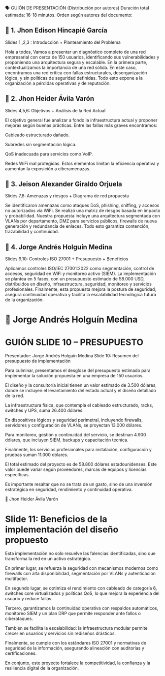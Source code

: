 🗣️ GUIÓN DE PRESENTACIÓN (Distribución por autores)
Duración total estimada: 16-18 minutos.
Orden según autores del documento:

## 🎤 1. Jhon Edison Hincapié García
Slides 1 ,2,3 : Introducción + Planteamiento del Problema

Hola a todos, Vamos a presentar un diagnóstico completo de una red empresarial con cerca de 150 usuarios, identificando sus vulnerabilidades y proponiendo una arquitectura segura y escalable.
En la primera parte, contextualizamos la importancia de una red sólida. En este caso, encontramos una red crítica con fallas estructurales, desorganización lógica, y sin políticas de seguridad definidas. Todo esto expone a la organización a pérdidas operativas y de reputación.

## 🎤 2. Jhon Heider Ávila Varón
Slides 4,5,6: Objetivos + Análisis de la Red Actual

El objetivo general fue analizar a fondo la infraestructura actual y proponer mejoras según buenas prácticas.
Entre las fallas más graves encontramos:

Cableado estructurado dañado.

Subredes sin segmentación lógica.

QoS inadecuada para servicios como VoIP.

Redes WiFi mal protegidas.
Estos elementos limitan la eficiencia operativa y aumentan la exposición a ciberamenazas.

## 🎤 3. Jeison Alexander Giraldo Orjuela
Slides 7,8: Amenazas y riesgos + Diagrama de red propuesta

Se identificaron amenazas como ataques DoS, phishing, sniffing, y accesos no autorizados vía WiFi. Se realizó una matriz de riesgos basada en impacto y probabilidad.
Nuestra propuesta incluye una arquitectura segmentada con VLANs por departamento, DMZ para servicios públicos, firewalls de nueva generación y redundancia de enlaces. Todo esto garantiza contención, trazabilidad y continuidad.

## 🎤 4. Jorge Andrés Holguín Medina
Slides 9,10: Controles ISO 27001 + Presupuesto + Beneficios

Aplicamos controles ISO/IEC 27001:2022 como segmentación, control de accesos, seguridad en WiFi y monitoreo activo (SIEM).
La implementación se plantea en 5 fases, con un presupuesto estimado de 58.000 USD, distribuidos en diseño, infraestructura, seguridad, monitoreo y servicios profesionales.
Finalmente, esta propuesta mejora la postura de seguridad, asegura continuidad operativa y facilita la escalabilidad tecnológica futura de la organización.


# 🎤  Jorge Andrés Holguín Medina
# GUIÓN SLIDE 10 – PRESUPUESTO
Presentador: Jorge Andrés Holguín Medina
Slide 10: Resumen del presupuesto de implementación

Para culminar, presentamos el desglose del presupuesto estimado para implementar la solución propuesta en una empresa de 150 usuarios.

El diseño y la consultoría inicial tienen un valor estimado de 3.500 dólares, donde se incluyen el levantamiento del estado actual y el diseño detallado de la red.

La infraestructura física, que contempla el cableado estructurado, racks, switches y UPS, suma 26.400 dólares.

En dispositivos lógicos y seguridad perimetral, incluyendo firewalls, servidores y configuración de VLANs, se proyectan 13.000 dólares.

Para monitoreo, gestión y continuidad del servicio, se destinan 4.900 dólares, que incluyen SIEM, backups y capacitación técnica.

Finalmente, los servicios profesionales para instalación, configuración y pruebas suman 11.000 dólares.

El total estimado del proyecto es de 58.800 dólares estadounidenses. Este valor puede variar según proveedores, marcas de equipos y licencias específicas.

Es importante resaltar que no se trata de un gasto, sino de una inversión estratégica en seguridad, rendimiento y continuidad operativa.

🎤  Jhon Heider Ávila Varón
# Slide 11: Beneficios de la implementación del diseño propuesto

Esta implementación no solo resuelve las falencias identificadas, sino que transforma la red en un activo estratégico.

En primer lugar, se refuerza la seguridad con mecanismos modernos como firewalls con alta disponibilidad, segmentación por VLANs y autenticación multifactor.

En segundo lugar, se optimiza el rendimiento con cableado de categoría 6, switches core virtualizados y políticas QoS, lo que mejora la experiencia del usuario y reduce fallas.

Tercero, garantizamos la continuidad operativa con respaldos automáticos, monitoreo SIEM y un plan DRP que permite responder ante fallos o ciberataques.

También se facilita la escalabilidad: la infraestructura modular permite crecer en usuarios y servicios sin rediseños drásticos.

Finalmente, se cumple con los estándares ISO 27001 y normativas de seguridad de la información, asegurando alineación con auditorías y certificaciones.

En conjunto, este proyecto fortalece la competitividad, la confianza y la resiliencia digital de la organización.
